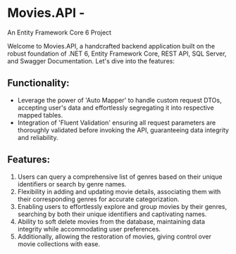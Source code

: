 # Movies.API - 
An Entity Framework Core 6 Project

Welcome to Movies.API, a handcrafted backend application built on the robust foundation of .NET 6, Entity Framework Core, REST API, SQL Server, and Swagger Documentation. Let's dive into the features:

## Functionality:
- Leverage the power of 'Auto Mapper' to handle custom request DTOs, accepting user's data and effortlessly segregating it into respective mapped tables.
- Integration of 'Fluent Validation' ensuring all request parameters are thoroughly validated before invoking the API, guaranteeing data integrity and reliability.

## Features:
1. Users can query a comprehensive list of genres based on their unique identifiers or search by genre names.
2. Flexibility in adding and updating movie details, associating them with their corresponding genres for accurate categorization.
3. Enabling users to effortlessly explore and group movies by their genres, searching by both their unique identifiers and captivating names.
4. Ability to soft delete movies from the database, maintaining data integrity while accommodating user preferences.
5. Additionally, allowing the restoration of movies, giving control over movie collections with ease.
